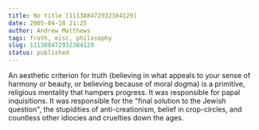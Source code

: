 ```yaml
---
title: No title [111388472932384129]
date: 2005-04-18 21:25
author: Andrew Matthews
tags: froth, misc, philosophy
slug: 111388472932384129
status: published
---
```


An aesthetic criterion for truth (believing in what appeals to your sense of harmony or beauty, or believing because of moral dogma) is a primitive, religious mentality that hampers progress. It was responsible for papal inquisitions. It was responsible for the "final solution to the Jewish question", the stupidities of anti-creationism, belief in crop-circles, and countless other idiocies and cruelties down the ages.
